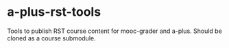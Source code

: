 # a-plus-rst-tools
Tools to publish RST course content for mooc-grader and a-plus. Should be cloned as a course submodule.
